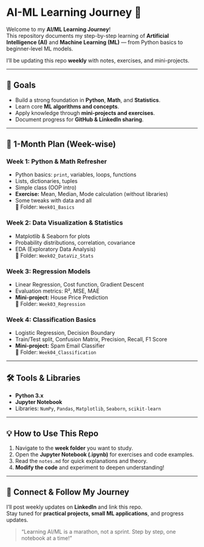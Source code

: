 # AI-ML Learning Journey 🚀

Welcome to my **AI/ML Learning Journey**!  
This repository documents my step-by-step learning of **Artificial Intelligence (AI)** and **Machine Learning (ML)** — from Python basics to beginner-level ML models.

I’ll be updating this repo **weekly** with notes, exercises, and mini-projects.

---

## 📌 Goals

- Build a strong foundation in **Python**, **Math**, and **Statistics**.  
- Learn core **ML algorithms and concepts**.  
- Apply knowledge through **mini-projects and exercises**.  
- Document progress for **GitHub & LinkedIn sharing**.

---

## 📅 1-Month Plan (Week-wise)

### **Week 1: Python & Math Refresher**
- Python basics: `print`, variables, loops, functions  
- Lists, dictionaries, tuples  
- Simple class (OOP intro)  
- **Exercise:** Mean, Median, Mode calculation (without libraries)
- Some tweaks with data and all  
📂 Folder: `Week01_Basics`  

### **Week 2: Data Visualization & Statistics**
- Matplotlib & Seaborn for plots  
- Probability distributions, correlation, covariance  
- EDA (Exploratory Data Analysis)  
📂 Folder: `Week02_DataViz_Stats`  

### **Week 3: Regression Models**
- Linear Regression, Cost function, Gradient Descent  
- Evaluation metrics: R², MSE, MAE  
- **Mini-project:** House Price Prediction  
📂 Folder: `Week03_Regression`  

### **Week 4: Classification Basics**
- Logistic Regression, Decision Boundary  
- Train/Test split, Confusion Matrix, Precision, Recall, F1 Score  
- **Mini-project:** Spam Email Classifier  
📂 Folder: `Week04_Classification`  

---

## 🛠️ Tools & Libraries

- **Python 3.x**  
- **Jupyter Notebook**  
- Libraries: `NumPy`, `Pandas`, `Matplotlib`, `Seaborn`, `scikit-learn`  

---

## 💡 How to Use This Repo

1. Navigate to the **week folder** you want to study.  
2. Open the **Jupyter Notebook (.ipynb)** for exercises and code examples.  
3. Read the `notes.md` for quick explanations and theory.  
4. **Modify the code** and experiment to deepen understanding!  

---

## 🔗 Connect & Follow My Journey

I’ll post weekly updates on **LinkedIn** and link this repo.  
Stay tuned for **practical projects, small ML applications**, and progress updates.

> “Learning AI/ML is a marathon, not a sprint. Step by step, one notebook at a time!”

